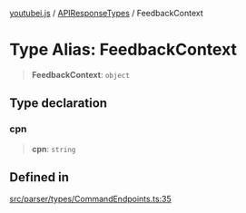 [youtubei.js](../../../README.md) / [APIResponseTypes](../README.md) / FeedbackContext

# Type Alias: FeedbackContext

> **FeedbackContext**: `object`

## Type declaration

### cpn

> **cpn**: `string`

## Defined in

[src/parser/types/CommandEndpoints.ts:35](https://github.com/LuanRT/YouTube.js/blob/cf09f7bab14fcca99e1f3ae428c7337fea58cfa5/src/parser/types/CommandEndpoints.ts#L35)
